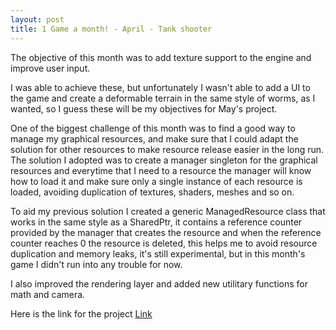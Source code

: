 ```yaml
---
layout: post
title: 1 Game a month! - April - Tank shooter
---
```


The objective of this month was to add texture support to the engine and improve user input.

I was able to achieve these, but unfortunately I wasn't able to add a UI to the game and create a deformable terrain in the same style of worms, as I wanted, so I guess these will be my objectives for May's project.

One of the biggest challenge of this month was to find a good way to manage my graphical resources, and make sure that I could adapt the solution for other resources to make resource release easier in the long run. The solution I adopted was to create a manager singleton for the graphical resources and everytime that I need to a resource the manager will know how to load it and make sure only a single instance of each resource is loaded, avoiding duplication of textures, shaders, meshes and so on.

To aid my previous solution I created a generic ManagedResource class that works in the same style as a SharedPtr, it contains a reference counter provided by the manager that creates the resource and when the reference counter reaches 0 the resource is deleted, this helps me to avoid resource duplication and memory leaks, it's still experimental, but in this month's game I didn't run into any trouble for now.

I also improved the rendering layer and added new utilitary functions for math and camera.

Here is the link for the project [Link](https://gitlab.com/TiagoJSM/SimpleEngine)
